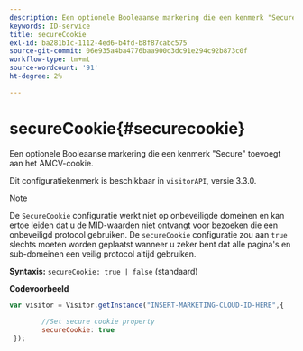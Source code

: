 ```yaml
---
description: Een optionele Booleaanse markering die een kenmerk "Secure" toevoegt aan het AMCV-cookie.
keywords: ID-service
title: secureCookie
exl-id: ba281b1c-1112-4ed6-b4fd-b8f87cabc575
source-git-commit: 06e935a4ba4776baa900d3dc91e294c92b873c0f
workflow-type: tm+mt
source-wordcount: '91'
ht-degree: 2%

---
```


# secureCookie{#securecookie}

Een optionele Booleaanse markering die een kenmerk &quot;Secure&quot; toevoegt aan het AMCV-cookie.

Dit configuratiekenmerk is beschikbaar in `visitorAPI`, versie 3.3.0.

>[!NOTE]
>
>De `SecureCookie` configuratie werkt niet op onbeveiligde domeinen en kan ertoe leiden dat u de MID-waarden niet ontvangt voor bezoeken die een onbeveiligd protocol gebruiken. De `secureCookie` configuratie zou aan `true` slechts moeten worden geplaatst wanneer u zeker bent dat alle pagina&#39;s en sub-domeinen een veilig protocol altijd gebruiken.

**Syntaxis:** `secureCookie: true | false` (standaard)

**Codevoorbeeld**

```js
var visitor = Visitor.getInstance("INSERT-MARKETING-CLOUD-ID-HERE",{ 
 
        //Set secure cookie property 
        secureCookie: true 
 });
```
